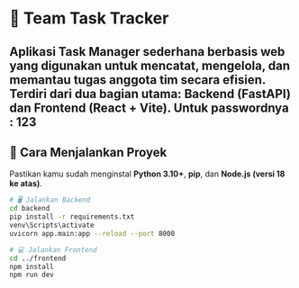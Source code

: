 # 🧩 Team Task Tracker

Aplikasi **Task Manager** sederhana berbasis web yang digunakan untuk mencatat, mengelola, dan memantau tugas anggota tim secara efisien.  
Terdiri dari dua bagian utama: **Backend (FastAPI)** dan **Frontend (React + Vite)**.
Untuk passwordnya : 123
---

## 🚀 Cara Menjalankan Proyek

Pastikan kamu sudah menginstal **Python 3.10+**, **pip**, dan **Node.js (versi 18 ke atas)**.

```bash
# 🖥️ Jalankan Backend
cd backend
pip install -r requirements.txt
venv\Scripts\activate
uvicorn app.main:app --reload --port 8000

# 💻 Jalankan Frontend
cd ../frontend
npm install
npm run dev


